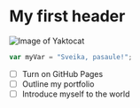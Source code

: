 # My first header
![Image of Yaktocat](https://octodex.github.com/images/yaktocat.png)

``` javascript
var myVar = "Sveika, pasaule!";
```
- [ ] Turn on GitHub Pages
- [ ] Outline my portfolio
- [ ] Introduce myself to the world
